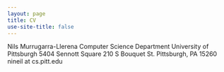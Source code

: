 ```yaml
---
layout: page
title: CV
use-site-title: false
---
```


Nils Murrugarra-Llerena 
Computer Science Department
University of Pittsburgh 
5404 Sennott Square
210 S Bouquet St. Pittsburgh, PA 15260
nineil at cs.pitt.edu
